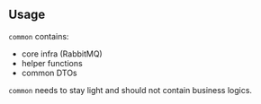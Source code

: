 ## Usage

`common` contains:
- core infra (RabbitMQ)
- helper functions
- common DTOs

`common` needs to stay light and should not contain business logics.
